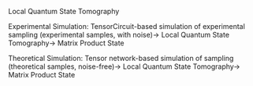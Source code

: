 Local Quantum State Tomography

Experimental Simulation:
TensorCircuit-based simulation of experimental sampling (experimental samples, with noise)→ Local Quantum State Tomography→ Matrix Product State

Theoretical Simulation:
Tensor network-based simulation of sampling (theoretical samples, noise-free)→ Local Quantum State Tomography→ Matrix Product State 



















